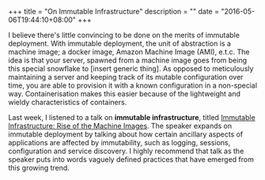 +++
title = "On Immutable Infrastructure"
description = ""
date = "2016-05-06T19:44:10+08:00"
+++

I believe there's little convincing to be done on the merits of immutable deployment. With immutable deployment, the unit of abstraction is a machine image; a docker image, Amazon Machine Image (AMI), e.t.c. The idea is that your server, spawned from a machine image goes from being this special snowflake to [insert generic thing]. As opposed to meticulously maintaining a server and keeping track of its mutable configuration over time, you are able to provision it with a known configuration in a non-special way. Containerisation makes this easier because of the lightweight and wieldy characteristics of containers.

Last week, I listened to a talk on **immutable infrastructure**, titled [Immutable Infrastructure: Rise of the Machine Images](https://www.infoq.com/presentations/immutable-infrastructure). The speaker expands on immutable deployment by talking about  how certain ancillary aspects of applications are affected by immutability, such as logging, sessions, configuration and service discovery. I highly recommend that talk as the speaker puts into words vaguely defined practices that have emerged from this growing trend.